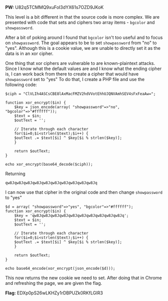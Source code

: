 **PW:** U82q5TCMMQ9xuFoI3dYX61s7OZD9JKoK

This level is a bit different in that the source code is more complex.
We are presented with code that sets and ciphers two array items - ```bgcolor``` and ```showpassword```.

After a bit of poking around I found that ```bgcolor``` isn't too useful and to focus on ```showpassword```.
The goal appears to be to set ```showpassword``` from "no" to "yes".
Although this is a cookie value, we are unable to directly set it as the data is in an xor cipher.

One thing that xor ciphers are vulnerable to are known-plaintext attacks.
Since I know what the default values are and I know what the ending cipher is, I can work back from there to create a cipher that would have ```showpassword``` set to "yes"
To do that, I create a PHP file and use the following code:

```
$ciph = "ClVLIh4ASCsCBE8lAxMacFMZV2hdVVotEhhUJQNVAmhSEV4sFxFeaAw=";  
  
function xor_encrypt($in) {  
    $key = json_encode(array( "showpassword"=>"no", "bgcolor"=>"#ffffff"));  
    $text = $in;  
    $outText = '';  
  
    // Iterate through each character  
    for($i=0;$i<strlen($text);$i++) {  
    $outText .= $text[$i] ^ $key[$i % strlen($key)];  
    }  
  
    return $outText;  
}  
  
echo xor_encrypt(base64_decode($ciph));
```
Returning

```
qw8Jqw8Jqw8Jqw8Jqw8Jqw8Jqw8Jqw8Jqw8Jqw8Jq
```

I can now use that cipher in the original code and then change ```showpassword``` to "yes"

```
$d = array( "showpassword"=>"yes", "bgcolor"=>"#ffffff");
function xor_encrypt($in) {
    $key = 'qw8Jqw8Jqw8Jqw8Jqw8Jqw8Jqw8Jqw8Jqw8Jqw8Jq';
    $text = $in;
    $outText = '';

    // Iterate through each character
    for($i=0;$i<strlen($text);$i++) {
    $outText .= $text[$i] ^ $key[$i % strlen($key)];
    }

    return $outText;
}

echo base64_encode(xor_encrypt(json_encode($d)));
```

This now returns the new cookie we need to set. After doing that in Chrome and refreshing the page, we are given the flag.

**Flag:** EDXp0pS26wLKHZy1rDBPUZk0RKfLGIR3
